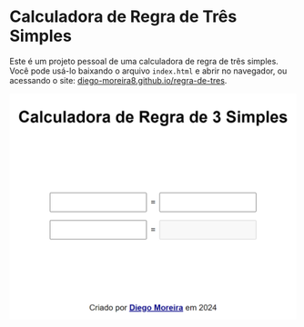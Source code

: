 # Calculadora de Regra de Três Simples

Este é um projeto pessoal de uma calculadora de regra de três simples. Você pode usá-lo baixando o arquivo `index.html` e abrir no navegador, ou acessando o site: [diego-moreira8.github.io/regra-de-tres](https://diego-moreira8.github.io/regra-de-tres/).

![Project screenshot](./project-screenshot.png)
